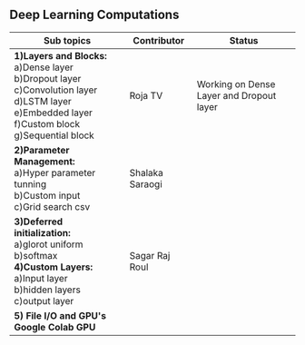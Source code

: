 ## Deep Learning Computations


|Sub topics| Contributor| Status|
|-|-|-|
| **1)Layers and Blocks:**<br>a)Dense layer<br>b)Dropout layer<br>c)Convolution layer<br>d)LSTM layer<br>e)Embedded layer<br>f)Custom block<br>g)Sequential block | Roja TV          | Working on Dense Layer and Dropout layer |
| **2)Parameter Management:**<br>a)Hyper parameter tunning<br>b)Custom input<br>c)Grid search csv                                                                 | Shalaka Saraogi  |  |
| **3)Deferred initialization:**<br>a)glorot uniform<br>b)softmax<br>**4)Custom Layers:**<br>a)Input layer<br>b)hidden layers<br>c)output layer                       | Sagar Raj Roul   |  |
| **5) File I/O and GPU's Google Colab GPU** |||
